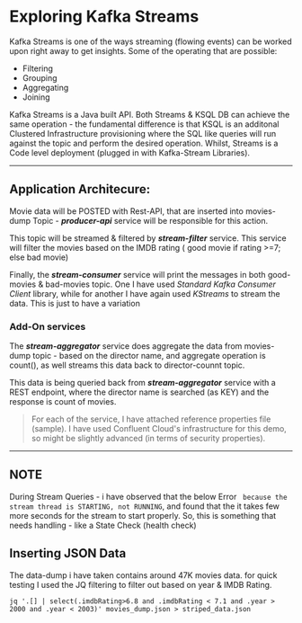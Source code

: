 # Exploring Kafka Streams

Kafka Streams is one of the ways streaming (flowing events) can be worked upon right away to get insights. Some of the operating that are possible:  
 - Filtering
 - Grouping
 - Aggregating
 - Joining

Kafka Streams is a Java built API. Both Streams & KSQL DB can achieve the same operation - the fundamental difference is that KSQL is an additonal Clustered Infrastructure provisioning where the SQL like queries will run against the topic and perform the desired operation.  Whilst, Streams is a Code level deployment (plugged in with Kafka-Stream Libraries).

<!--- ## Potential Enterprise Use-cases 

    Instead of persisting huge data to databases & querying them for real time use cases (which are becoming complicated nowadays, since ingesting sources (producers) keep increasing, as well the existing TerraBytes of Data can (post a challenge) pose a threat tos performance).
    
    Here comes our Kafka-Streams, where we can start applying filtering logic and take it to next level with state storage. These state storage can be leveraged upon for real-time data (for queries), as well the data can be injected to static database BigData Platform Solutions - where ML / AI / DataScience can be applied. 

    The "REAL-TIME" is the key concept in Kafka-Streams. The world moving so much ahead, where CONSUMERS are not much concerned about yesterday's data. They somehow want real-time data to be processed based on yesterday's performance / outcome.

    Real-Time Spam Filtering, Content Violation in Social Media (where a post data can be serialiazed and stored in a topic - which can be filtered by a AI service, can trigger an Alarm if it's beyond a particular level), Fraudlant Transaction - where more data processing from pre real time. One real use case that I have encountered, is business are keen to know how to promote their products - so during campaigns, they tend to add the url UTM pararmeters, and based on the HIT's a kafka stream can be utilized to observe the trends on how user's are getting attracted towards  
    

    Lemme give a more realistic example - have you ever tried to create a duplicate account with just one of (phone number / address the same / credit card number) ? - Most of the Systems do block this kind of behaviour. 
    
>> Events are more valuable to companies than the end state. 
>> Ex: I purchased a coffee at Starbucks, purchased an iPhone 13. Now for a financial institute those individual purchases are events, and the state is mainly the balance that's left after purchase. If they are smart enough, they can process this and start giving me ad's that can lure me to purchase more :) 



    In contrast, if you think why can't a traditional DataBase can't handle the volume - yes, it can handle. But comes with huge costs - for more Enterprise & mission critical applications performance and replication like Oracle RAC + Golden Gate is more reliable. Kafka can do it with the power of distributed computing - that is more resilient and can scale with ease and at a cheaper cost (pennies compared to database). Also, in database the concept is totally different - we don't have much flexiblity to store the events. it's more about the end-state of the transaction. And database is more optimized for query performance - with b-trees powering in backend. So, essentially what we need to understand it that Kafka and DataBases are complementary tools that should be used to solve more complex problems in "REAL-TIME" :) 



  Some interesting thoughts, the Concept of RealTime is more of a myth, where it applied only to the 

  TIBCO offers the most realtime for Enterprise applications - but comes with a huge cost, and companies are trying to move away replacing with Traditional MQ's - like IBM WebSphere MQ / Rabbit MQ, as well avoiding vendor locks as much as possible.


### Kafka High Level Use Cases
  The Use cases of Kafka are really interesting from an Enterprise StandPoint. If a particular data source has to be shared between multiple applications - the more traditional approach is SFTP / FTP or IBM Connect-Direct (aka NDM) or MQ transfer, where multiple MQ's channel's need to be created. 

  Kafka simplifies all of these with a simple concept of group-id. It tracks the group id pointers and ensures that data can be consumed at different rate by different group-id members. IF you look at the bigger picture a single stream of data can sufficiently be consumed by 4-5 applications, without having massice impact on the performance.  (NOTE: adding more consumer groups will definitely add to network congestions). Additionally, the massive feature kafka-schema registry helps application teams (be it producer / consumer) to have the data validated before producing / utilizing. This helps to reduce the PROD issues / MIM's during HOT run-times. Whist, some debate this might be a redundant addon - because teams coordinate well before any production release, I see this a critical feature since, I have personally been on a PROD call with a producer team made an issue in the data format and we (as a consumer) - didn't validate it properly, and had issues while persisting to database
  

--->


---

## Application Architecure:   

Movie data will be POSTED with Rest-API, that are inserted into movies-dump Topic - ***producer-api*** service will be responsible for this action. 

This topic will be streamed & filtered by ***stream-filter*** service. This service will filter the movies based on the IMDB rating ( good movie if rating >=7; else bad movie) 

Finally, the ***stream-consumer*** service will print the messages in both good-movies & bad-movies topic. One I have used *Standard Kafka Consumer Client* library, while for another I have again used *KStreams* to stream the data. This is just to have a variation 

### Add-On services

The ***stream-aggregator*** service does aggregate the data from movies-dump topic - based on the director name, and aggregate operation is count(), as well streams this data back to director-counnt topic. 

This data is being queried back from ***stream-aggregator*** service with a REST endpoint, where the director name is searched (as KEY) and the response is count of movies. 


> For each of the service, I have attached reference properties file (sample). I have used Confluent Cloud's infrastructure for this demo, so might be slightly advanced (in terms of security properties).

---

## NOTE
During Stream Queries - i have observed that the below Error ``` because the stream thread is STARTING, not RUNNING```, and found that the it takes few more seconds for the stream to start properly. So, this is something that needs handling - like a State Check (health check)

## Inserting JSON Data

The data-dump i have taken contains around 47K movies data. for quick testing I used the JQ filtering to filter out based on year & IMDB Rating. 

``` shell
jq '.[] | select(.imdbRating>6.8 and .imdbRating < 7.1 and .year > 2000 and .year < 2003)' movies_dump.json > striped_data.json
```
